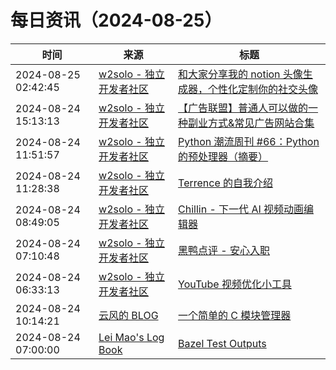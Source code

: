 ﻿# 每日资讯（2024-08-25）

|时间|来源|标题|
|---|---|---|
|2024-08-25 02:42:45|[w2solo - 独立开发者社区](https://w2solo.com/topics/feed)|[和大家分享我的 notion 头像生成器，个性化定制你的社交头像](https://w2solo.com/topics/4960)|
|2024-08-24 15:13:13|[w2solo - 独立开发者社区](https://w2solo.com/topics/feed)|[【广告联盟】普通人可以做的一种副业方式&常见广告网站合集](https://w2solo.com/topics/4959)|
|2024-08-24 11:51:57|[w2solo - 独立开发者社区](https://w2solo.com/topics/feed)|[Python 潮流周刊 #66：Python 的预处理器（摘要）](https://w2solo.com/topics/4958)|
|2024-08-24 11:28:38|[w2solo - 独立开发者社区](https://w2solo.com/topics/feed)|[Terrence 的自我介绍](https://w2solo.com/topics/4957)|
|2024-08-24 08:49:05|[w2solo - 独立开发者社区](https://w2solo.com/topics/feed)|[Chillin - 下一代 AI 视频动画编辑器](https://w2solo.com/topics/4956)|
|2024-08-24 07:10:48|[w2solo - 独立开发者社区](https://w2solo.com/topics/feed)|[黑鸭点评 - 安心入职](https://w2solo.com/topics/4955)|
|2024-08-24 06:33:13|[w2solo - 独立开发者社区](https://w2solo.com/topics/feed)|[YouTube 视频优化小工具](https://w2solo.com/topics/4954)|
|2024-08-24 10:14:21|[云风的 BLOG](http://blog.codingnow.com/atom.xml)|[一个简单的 C 模块管理器](https://blog.codingnow.com/2024/08/cmod.html)|
|2024-08-24 07:00:00|[Lei Mao's Log Book](https://leimao.github.io/atom.xml)|[Bazel Test Outputs](https://leimao.github.io/blog/Bazel-Test-Outputs/)|
